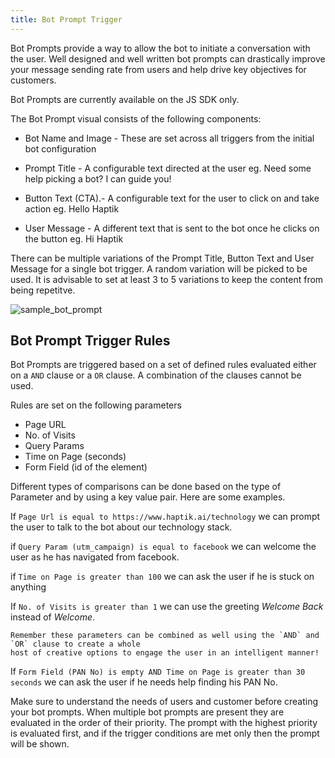 ```yaml
---
title: Bot Prompt Trigger
---
```



Bot Prompts provide a way to allow the bot to initiate a conversation with the user. Well designed and well written bot prompts can drastically improve your message sending rate from users and help drive key objectives for customers.

Bot Prompts are currently available on the JS SDK only.

The Bot Prompt visual consists of the following components:

- Bot Name and Image -  These are set across all triggers from the initial bot configuration

- Prompt Title - A configurable text directed at the user eg. Need some help picking a bot? I can guide you!

- Button Text (CTA).- A configurable text for the user to click on and take action eg. Hello Haptik

- User Message - A different text that is sent to the bot once he clicks on the button eg. Hi Haptik

There can be multiple variations of the Prompt Title, Button Text and User Message for a single bot trigger. A random variation will be picked to be used. It is advisable to set at least 3 to 5 variations to keep the content from being repetitve.

![sample_bot_prompt](/docs/bot-configuration/assets/bot-prompt-sample.png)

## Bot Prompt Trigger Rules

Bot Prompts are triggered based on a set of defined rules evaluated either on a `AND` clause or a `OR` clause. A combination of the clauses cannot be used.

Rules are set on the following parameters

- Page URL 
- No. of Visits
- Query Params
- Time on Page (seconds)
- Form Field (id of the element)

Different types of comparisons can be done based on the type of Parameter and by using a key value pair. Here are some examples.

If `Page Url is equal to https://www.haptik.ai/technology` we can prompt the user to talk to the bot about our technology stack.

if `Query Param (utm_campaign) is equal to facebook` we can welcome the user as he has navigated from facebook.

if `Time on Page is greater than 100` we can ask the user if he is stuck on anything

If `No. of Visits is greater than 1` we can use the greeting *Welcome Back* instead of *Welcome*.

    Remember these parameters can be combined as well using the `AND` and `OR` clause to create a whole 
    host of creative options to engage the user in an intelligent manner! 

If `Form Field (PAN No) is empty AND Time on Page is greater than 30 seconds` we can ask the user if he needs help finding his PAN No.

Make sure to understand the needs of users and customer before creating your bot prompts. When multiple bot prompts are present they are evaluated in the order of their priority. The prompt with the highest priority is evaluated first, and if the trigger conditions are met only then the prompt will be shown.
